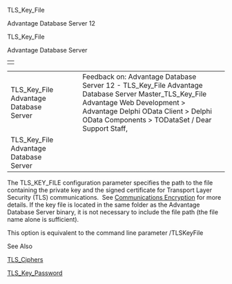 TLS\_Key\_File




Advantage Database Server 12  

TLS\_Key\_File

Advantage Database Server

|  |
| --- |
|  |

|  |  |  |  |  |
| --- | --- | --- | --- | --- |
| TLS\_Key\_File  Advantage Database Server |  |  | Feedback on: Advantage Database Server 12 - TLS\_Key\_File Advantage Database Server Master\_TLS\_Key\_File Advantage Web Development > Advantage Delphi OData Client > Delphi OData Components > TODataSet / Dear Support Staff, |  |
| TLS\_Key\_File  Advantage Database Server |  |  |  |  |

The TLS\_KEY\_FILE configuration parameter specifies the path to the file containing the private key and the signed certificate for Transport Layer Security (TLS) communications.  See [Communications Encryption](master_communications_encryption.htm) for more details. If the key file is located in the same folder as the Advantage Database Server binary, it is not necessary to include the file path (the file name alone is sufficient).

This option is equivalent to the command line parameter /TLSKeyFile

See Also

[TLS\_Ciphers](master_tls_ciphers.htm)

[TLS\_Key\_Password](master_tls_key_password.htm)